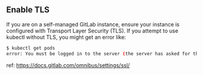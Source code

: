 ## Enable TLS

If you are on a self-managed GitLab instance, ensure your instance is configured with Transport Layer Security (TLS).
If you attempt to use kubectl without TLS, you might get an error like:

```bash
$ kubectl get pods
error: You must be logged in to the server (the server has asked for the client to provide credentials)
```

ref: https://docs.gitlab.com/omnibus/settings/ssl/

## 